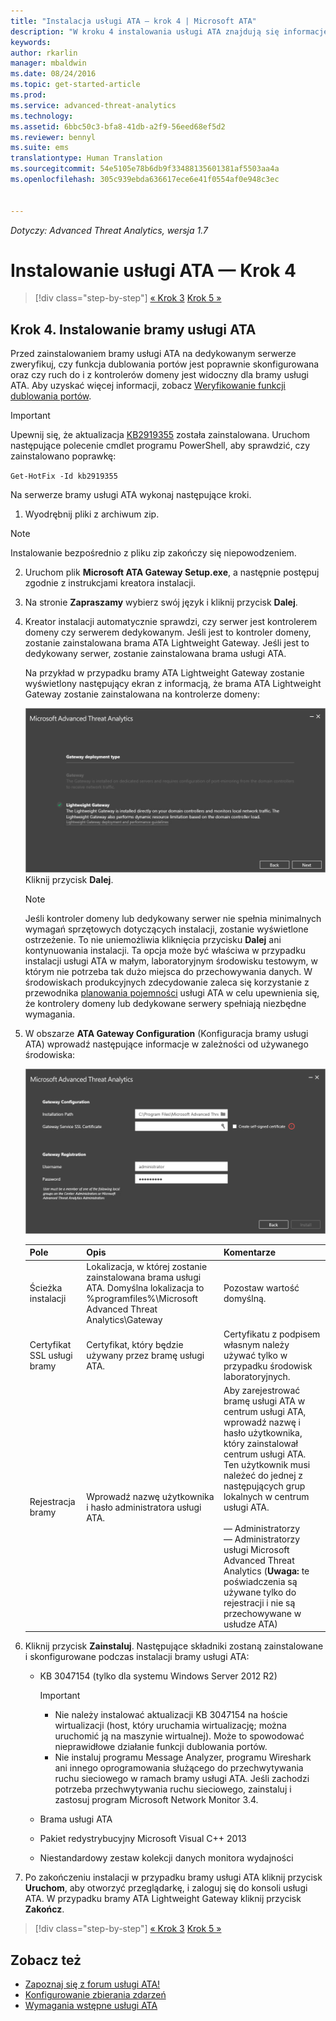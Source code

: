 ```yaml
---
title: "Instalacja usługi ATA — krok 4 | Microsoft ATA"
description: "W kroku 4 instalowania usługi ATA znajdują się informacje ułatwiające instalowanie bramy usługi ATA."
keywords: 
author: rkarlin
manager: mbaldwin
ms.date: 08/24/2016
ms.topic: get-started-article
ms.prod: 
ms.service: advanced-threat-analytics
ms.technology: 
ms.assetid: 6bbc50c3-bfa8-41db-a2f9-56eed68ef5d2
ms.reviewer: bennyl
ms.suite: ems
translationtype: Human Translation
ms.sourcegitcommit: 54e5105e78b6db9f33488135601381af5503aa4a
ms.openlocfilehash: 305c939ebda636617ece6e41f0554af0e948c3ec


---
```


*Dotyczy: Advanced Threat Analytics, wersja 1.7*



# Instalowanie usługi ATA — Krok 4

>[!div class="step-by-step"]
[« Krok 3](install-ata-step3.md)
[Krok 5 »](install-ata-step5.md)

## Krok 4. Instalowanie bramy usługi ATA

Przed zainstalowaniem bramy usługi ATA na dedykowanym serwerze zweryfikuj, czy funkcja dublowania portów jest poprawnie skonfigurowana oraz czy ruch do i z kontrolerów domeny jest widoczny dla bramy usługi ATA. Aby uzyskać więcej informacji, zobacz [Weryfikowanie funkcji dublowania portów](validate-port-mirroring.md).


> [!IMPORTANT]
> Upewnij się, że aktualizacja [KB2919355](http://support.microsoft.com/kb/2919355/) została zainstalowana.  Uruchom następujące polecenie cmdlet programu PowerShell, aby sprawdzić, czy zainstalowano poprawkę:
>
> `Get-HotFix -Id kb2919355`

Na serwerze bramy usługi ATA wykonaj następujące kroki.

1.  Wyodrębnij pliki z archiwum zip. 
> [!NOTE] 
> Instalowanie bezpośrednio z pliku zip zakończy się niepowodzeniem.

2.  Uruchom plik **Microsoft ATA Gateway Setup.exe**, a następnie postępuj zgodnie z instrukcjami kreatora instalacji.

3.  Na stronie **Zapraszamy** wybierz swój język i kliknij przycisk **Dalej**.

4.  Kreator instalacji automatycznie sprawdzi, czy serwer jest kontrolerem domeny czy serwerem dedykowanym. Jeśli jest to kontroler domeny, zostanie zainstalowana brama ATA Lightweight Gateway. Jeśli jest to dedykowany serwer, zostanie zainstalowana brama usługi ATA. 
    
    Na przykład w przypadku bramy ATA Lightweight Gateway zostanie wyświetlony następujący ekran z informacją, że brama ATA Lightweight Gateway zostanie zainstalowana na kontrolerze domeny:
    
    ![Instalacja bramy ATA Lightweight Gateway](media/ATA-lightweight-gateway-install-selected.png) Kliknij przycisk **Dalej**.

    > [!NOTE] 
    > Jeśli kontroler domeny lub dedykowany serwer nie spełnia minimalnych wymagań sprzętowych dotyczących instalacji, zostanie wyświetlone ostrzeżenie. To nie uniemożliwia kliknięcia przycisku **Dalej** ani kontynuowania instalacji. Ta opcja może być właściwa w przypadku instalacji usługi ATA w małym, laboratoryjnym środowisku testowym, w którym nie potrzeba tak dużo miejsca do przechowywania danych. W środowiskach produkcyjnych zdecydowanie zaleca się korzystanie z przewodnika [planowania pojemności](/advanced-threat-analytics/plan-design/ata-capacity-planning) usługi ATA w celu upewnienia się, że kontrolery domeny lub dedykowane serwery spełniają niezbędne wymagania.

4.  W obszarze **ATA Gateway Configuration** (Konfiguracja bramy usługi ATA) wprowadź następujące informacje w zależności od używanego środowiska:

    ![Obraz przedstawiający konfigurację bramy usługi ATA](media/ATA-Gateway-Configuration.png)

    |Pole|Opis|Komentarze|
    |---------|---------------|------------|
    |Ścieżka instalacji|Lokalizacja, w której zostanie zainstalowana brama usługi ATA. Domyślna lokalizacja to %programfiles%\Microsoft Advanced Threat Analytics\Gateway|Pozostaw wartość domyślną.|
    |Certyfikat SSL usługi bramy|Certyfikat, który będzie używany przez bramę usługi ATA.|Certyfikatu z podpisem własnym należy używać tylko w przypadku środowisk laboratoryjnych.|
    |Rejestracja bramy|Wprowadź nazwę użytkownika i hasło administratora usługi ATA.|Aby zarejestrować bramę usługi ATA w centrum usługi ATA, wprowadź nazwę i hasło użytkownika, który zainstalował centrum usługi ATA. Ten użytkownik musi należeć do jednej z następujących grup lokalnych w centrum usługi ATA.<br /><br />— Administratorzy<br />— Administratorzy usługi Microsoft Advanced Threat Analytics (**Uwaga:** te poświadczenia są używane tylko do rejestracji i nie są przechowywane w usłudze ATA)|
    
5. Kliknij przycisk **Zainstaluj**. Następujące składniki zostaną zainstalowane i skonfigurowane podczas instalacji bramy usługi ATA:

    -   KB 3047154 (tylko dla systemu Windows Server 2012 R2)

        > [!IMPORTANT]
        > -   Nie należy instalować aktualizacji KB 3047154 na hoście wirtualizacji (host, który uruchamia wirtualizację; można uruchomić ją na maszynie wirtualnej). Może to spowodować nieprawidłowe działanie funkcji dublowania portów. 
        > -   Nie instaluj programu Message Analyzer, programu Wireshark ani innego oprogramowania służącego do przechwytywania ruchu sieciowego w ramach bramy usługi ATA. Jeśli zachodzi potrzeba przechwytywania ruchu sieciowego, zainstaluj i zastosuj program Microsoft Network Monitor 3.4.

    -   Brama usługi ATA

    -   Pakiet redystrybucyjny Microsoft Visual C++ 2013

    -   Niestandardowy zestaw kolekcji danych monitora wydajności

5.  Po zakończeniu instalacji w przypadku bramy usługi ATA kliknij przycisk **Uruchom**, aby otworzyć przeglądarkę, i zaloguj się do konsoli usługi ATA. W przypadku bramy ATA Lightweight Gateway kliknij przycisk **Zakończ**.


>[!div class="step-by-step"]
[« Krok 3](install-ata-step3.md)
[Krok 5 »](install-ata-step5.md)

## Zobacz też

- [Zapoznaj się z forum usługi ATA!](https://social.technet.microsoft.com/Forums/security/home?forum=mata)
- [Konfigurowanie zbierania zdarzeń](configure-event-collection.md)
- [Wymagania wstępne usługi ATA](/advanced-threat-analytics/plan-design/ata-prerequisites)




<!--HONumber=Aug16_HO5-->


